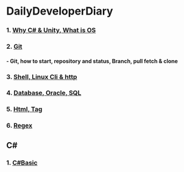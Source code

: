 # DailyDeveloperDiary

### 1. [Why C# & Unity, What is OS](https://github.com/whdid502/DailyDeveloperDiary/blob/master/Why%20C%23%20%26%20Unity%2C%20What%20is%20OS.md)

### 2. [Git](https://github.com/whdid502/DailyDeveloperDiary/blob/master/Git.md)

#### - Git, how to start, repository and status, Branch, pull fetch & clone

### 3. [Shell, Linux Cli & http](https://github.com/whdid502/DailyDeveloperDiary/blob/master/Shell%2C%20Linux%20Cli%20%26%20http.md)

### 4. [Database, Oracle, SQL](https://github.com/whdid502/DailyDeveloperDiary/blob/master/Database%2C%20Oracle%2C%20SQL.md)

### 5. [Html, Tag](https://github.com/whdid502/DailyDeveloperDiary/blob/master/Html%2C%20Tag.md)

### 6. [Regex](https://github.com/whdid502/DailyDeveloperDiary/blob/master/Regex.md)

## C#

### 1. [C#Basic](https://github.com/whdid502/DailyDeveloperDiary/blob/master/C%23Basic.md)
